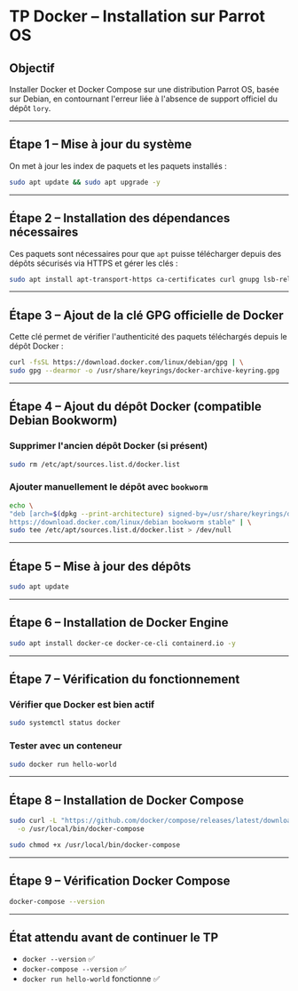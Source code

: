 # TP Docker – Installation sur Parrot OS

## Objectif

Installer Docker et Docker Compose sur une distribution Parrot OS, basée sur Debian, en contournant l'erreur liée à l'absence de support officiel du dépôt `lory`.

---

## Étape 1 – Mise à jour du système

On met à jour les index de paquets et les paquets installés :

```bash
sudo apt update && sudo apt upgrade -y
```

---

## Étape 2 – Installation des dépendances nécessaires

Ces paquets sont nécessaires pour que `apt` puisse télécharger depuis des dépôts sécurisés via HTTPS et gérer les clés :

```bash
sudo apt install apt-transport-https ca-certificates curl gnupg lsb-release -y
```

---

## Étape 3 – Ajout de la clé GPG officielle de Docker

Cette clé permet de vérifier l'authenticité des paquets téléchargés depuis le dépôt Docker :

```bash
curl -fsSL https://download.docker.com/linux/debian/gpg | \
sudo gpg --dearmor -o /usr/share/keyrings/docker-archive-keyring.gpg
```

---

## Étape 4 – Ajout du dépôt Docker (compatible Debian Bookworm)

### Supprimer l'ancien dépôt Docker (si présent)

```bash
sudo rm /etc/apt/sources.list.d/docker.list
```

### Ajouter manuellement le dépôt avec `bookworm`

```bash
echo \
"deb [arch=$(dpkg --print-architecture) signed-by=/usr/share/keyrings/docker-archive-keyring.gpg] \
https://download.docker.com/linux/debian bookworm stable" | \
sudo tee /etc/apt/sources.list.d/docker.list > /dev/null
```

---

## Étape 5 – Mise à jour des dépôts

```bash
sudo apt update
```

---

## Étape 6 – Installation de Docker Engine

```bash
sudo apt install docker-ce docker-ce-cli containerd.io -y
```

---

## Étape 7 – Vérification du fonctionnement

### Vérifier que Docker est bien actif

```bash
sudo systemctl status docker
```

### Tester avec un conteneur

```bash
sudo docker run hello-world
```

---

## Étape 8 – Installation de Docker Compose

```bash
sudo curl -L "https://github.com/docker/compose/releases/latest/download/docker-compose-$(uname -s)-$(uname -m)" \
  -o /usr/local/bin/docker-compose

sudo chmod +x /usr/local/bin/docker-compose
```

---

## Étape 9 – Vérification Docker Compose

```bash
docker-compose --version
```

---

## État attendu avant de continuer le TP

- `docker --version` ✅
- `docker-compose --version` ✅
- `docker run hello-world` fonctionne ✅

